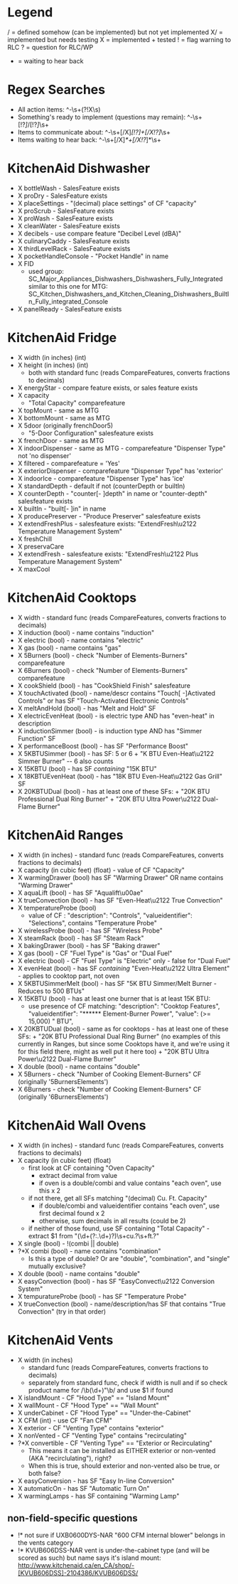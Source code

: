 # Legend
/ = defined somehow (can be implemented) but not yet implemented
X/ = implemented but needs testing
X = implemented + tested
! = flag warning to RLC
? = question for RLC/WP
* = waiting to hear back

# Regex Searches

- All action items: ^-\s+(?!X\s)
- Something's ready to implement (questions may remain): ^-\s+[!?*]*/[!?*]*\s+
- Items to communicate about: ^-\s+[/X]*[!?]+[/X!?]*\s+
- Items waiting to hear back: ^-\s+[/X]*\*+[/X!?*]*\s+

# KitchenAid Dishwasher
- X bottleWash - SalesFeature exists
- X proDry - SalesFeature exists
- X placeSettings - "(decimal) place settings" of CF "capacity"
- X proScrub - SalesFeature exists
- X proWash - SalesFeature exists
- X cleanWater - SalesFeature exists
- X decibels - use compare feature "Decibel Level (dBA)"
- X culinaryCaddy - SalesFeature exists
- X thirdLevelRack - SalesFeature exists
- X pocketHandleConsole - "Pocket Handle" in name
- X FID
    + used group:
        SC_Major_Appliances_Dishwashers_Dishwashers_Fully_Integrated
        similar to this one for MTG:
        SC_Kitchen_Dishwashers_and_Kitchen_Cleaning_Dishwashers_BuiltIn_Fully_integrated_Console
- X panelReady - SalesFeature exists

# KitchenAid Fridge
- X width (in inches) (int)
- X height (in inches) (int)
    + both with standard func (reads CompareFeatures, converts fractions to decimals)
- X energyStar - compare feature exists, or sales feature exists
- X capacity
    + "Total Capacity" comparefeature
- X topMount - same as MTG
- X bottomMount - same as MTG
- X 5door (originally frenchDoor5)
    + "5-Door Configuration" salesfeature exists
- X frenchDoor - same as MTG
- X indoorDispenser - same as MTG - comparefeature "Dispenser Type" not 'no dispenser'
- X filtered - comparefeature = 'Yes'
- X exteriorDispenser - comparefeature "Dispenser Type" has 'exterior'
- X indoorIce - comparefeature "Dispenser Type" has 'ice'
- X standardDepth - default if not (counterDepth or builtIn)
- X counterDepth - "counter[- ]depth" in name or "counter-depth" salesfeature exists
- X builtIn - "built[- ]in" in name
- X producePreserver - "Produce Preserver" salesfeature exists
- X extendFreshPlus - salesfeature exists: "ExtendFresh\u2122 Temperature Management System"
- X freshChill
- X preservaCare 
- X extendFresh - salesfeature exists: "ExtendFresh\u2122 Plus Temperature Management System"
- X maxCool

# KitchenAid Cooktops
- X width - standard func (reads CompareFeatures, converts fractions to decimals)
- X induction (bool) - name contains "induction"
- X electric (bool) - name contains "electric"
- X gas (bool) - name contains "gas"
- X 5Burners (bool)  - check "Number of Elements-Burners" comparefeature
- X 6Burners (bool) - check "Number of Elements-Burners" comparefeature
- X cookShield (bool) - has "CookShield Finish" salesfeature
- X touchActivated (bool) - name/descr contains "Touch[ -]Activated Controls" or has SF "Touch-Activated Electronic Controls"
- X meltAndHold (bool) - has "Melt and Hold" SF
- X electricEvenHeat (bool) - is electric type AND has "even-heat" in description
- X inductionSimmer (bool) - is induction type AND has "Simmer Function" SF
- X performanceBoost (bool) - has SF "Performance Boost"
- X 5KBTUSimmer (bool) - has SF: 5 or 6 + "K BTU Even-Heat\u2122 Simmer Burner" -- 6 also counts
- X 15KBTU (bool) - has SF _containing_ "15K BTU"
- X 18KBTUEvenHeat (bool) - has "18K BTU Even-Heat\u2122 Gas Grill" SF
- X 20KBTUDual (bool) - has at least one of these SFs:
        + "20K BTU Professional Dual Ring Burner"
        + "20K BTU Ultra Power\u2122 Dual-Flame Burner"

# KitchenAid Ranges
- X width (in inches) - standard func (reads CompareFeatures, converts fractions to decimals)
- X capacity (in cubic feet) (float) - value of CF "Capacity"
- X warmingDrawer (bool) has SF "Warming Drawer" OR name contains "Warming Drawer"
- X aquaLift (bool) - has SF "Aqualift\u00ae"
- X trueConvection (bool) - has SF "Even-Heat\u2122 True Convection"
- X temperatureProbe (bool)
    +  value of CF :
                        "description": "Controls",
                        "valueidentifier": "Selections",
            contains "Temperature Probe"
- X wirelessProbe (bool) - has SF "Wireless Probe"
- X steamRack (bool) - has SF "Steam Rack"
- X bakingDrawer (bool) - has SF "Baking drawer"
- X gas (bool) - CF "Fuel Type" is "Gas" or "Dual Fuel"
- X electric (bool) - CF "Fuel Type" is "Electric" only - false for "Dual Fuel"
- X evenHeat (bool) - has SF _containing_ "Even-Heat\u2122 Ultra Element" - applies to cooktop part, not oven
- X 5KBTUSimmerMelt (bool) - has SF "5K BTU Simmer\/Melt Burner - Reduces to 500 BTUs"
- X 15KBTU (bool) - has at least one burner that is at least 15K BTU:
    + use presence of CF matching:
        "description": "Cooktop Features",
        "valueidentifier": "****** Element-Burner Power",
        "value": (>= 15,000) " BTU",
- X 20KBTUDual (bool) - same as for cooktops - has at least one of these SFs:
        + "20K BTU Professional Dual Ring Burner" (no examples of this currently in Ranges, but since some Cooktops have it, and we're using it for this field there, might as well put it here too)
        + "20K BTU Ultra Power\u2122 Dual-Flame Burner"
- X double (bool) - name contains "double"
- X 5Burners - check "Number of Cooking Element-Burners" CF (originally '5BurnersElements')
- X 6Burners - check "Number of Cooking Element-Burners" CF (originally '6BurnersElements')


# KitchenAid Wall Ovens
- X width (in inches) - standard func (reads CompareFeatures, converts fractions to decimals)
- X capacity (in cubic feet) (float) 
    + first look at CF containing "Oven Capacity"
        * extract decimal from value
        * if oven is a double/combi and value contains "each oven", use this x 2
    + if not there, get all SFs matching "(decimal) Cu. Ft. Capacity"
        * if double/combi and valueidentifier contains "each oven", use first decimal found x 2
        * otherwise, sum decimals in all results (could be 2)
    + if neither of those found, use SF containing "Total Capacity" - extract $1 from "(\d+(?:\.\d+)?)\s+cu\.?\s+ft\.?"
- X single (bool) - !(combi || double)
- ?*X combi (bool) - name contains "combination"
    + Is this a type of double? Or are "double", "combination", and "single" mutually exclusive?
- X double (bool) - name contains "double"
- X easyConvection (bool)  - has SF "EasyConvect\u2122 Conversion System"
- X tempuratureProbe (bool) - has SF "Temperature Probe"
- X trueConvection (bool) - name/description/has SF that contains "True Convection" (try in that order)


# KitchenAid Vents
- X width (in inches)
    + standard func (reads CompareFeatures, converts fractions to decimals)
    + separately from standard func, check if width is null and if so check product name for /\b(\d+)"\b/ and use $1 if found
- X islandMount - CF "Hood Type" == "Island Mount"
- X wallMount - CF "Hood Type" == "Wall Mount"
- X underCabinet - CF "Hood Type" == "Under-the-Cabinet"
- X CFM (int) - use CF "Fan CFM"
- X exterior - CF "Venting Type" contains "exterior"
- X nonVented - CF "Venting Type" contains "recirculating"
- ?*X convertible - CF "Venting Type" == "Exterior or Recirculating"
    + This means it can be installed as EITHER exterior or non-vented (AKA "recirclulating"), right?
    + When this is true, should exterior and non-vented also be true, or both false?
- X easyConversion - has SF "Easy In-line Conversion"
- X automaticOn - has SF "Automatic Turn On"
- X warmingLamps - has SF containing "Warming Lamp"

## non-field-specific questions

- !* not sure if UXB0600DYS-NAR "600 CFM internal blower" belongs in the vents category
- !* KVUB606DSS-NAR vent is under-the-cabinet type (and will be scored as such) but name says it's island mount: http://www.kitchenaid.ca/en_CA/shop/-[KVUB606DSS]-2104386/KVUB606DSS/